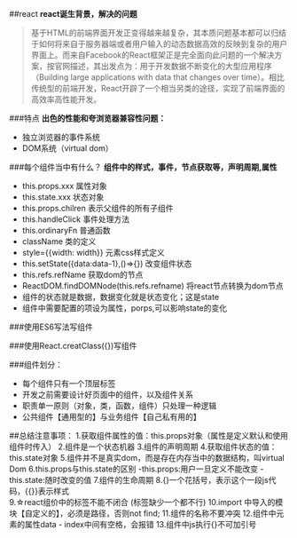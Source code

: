 ##react
**react诞生背景，解决的问题**
>基于HTML的前端界面开发正变得越来越复杂，其本质问题基本都可以归结于如何将来自于服务器端或者用户输入的动态数据高效的反映到复杂的用户界面上。而来自Facebook的React框架正是完全面向此问题的一个解决方案，按官网描述，其出发点为：用于开发数据不断变化的大型应用程序（Building large applications with data that changes over time）。相比传统型的前端开发，React开辟了一个相当另类的途径，实现了前端界面的高效率高性能开发。

###特点
**出色的性能和夸浏览器兼容性问题：**
- 独立浏览器的事件系统
- DOM系统（virtual dom）

###每个组件当中有什么？
**组件中的样式，事件，节点获取等，声明周期,属性**
- this.props.xxx            属性对象  
- this.state.xxx            状态对象
- this.props.chilren        表示父组件的所有子组件
- this.handleClick          事件处理方法
- this.ordinaryFn           普通函数
- className                 类的定义
- style={{width: width}}    元素css样式定义
- this.setState({data:data-1},()=>{})  改变组件状态
- this.refs.refName         获取dom的节点
- ReactDOM.findDOMNode(this.refs.refname)  将react节点转换为dom节点
- 组件的状态就是数据，数据变化就是状态变化；这是state
- 组件中需要配置的项设为属性，porps,可以影响state的变化

###使用ES6写法写组件

###使用React.creatClass({})写组件


###组件划分：
- 每个组件只有一个顶层标签 
- 开发之前需要设计好页面中的组件，以及组件关系
- 职责单一原则（对象，类，函数，组件）只处理一种逻辑
- 公共组件【通用型的】与业务组件【自己私有用的】
  

##总结注意事项：
1.获取组件属性的值：this.props对象（属性是定义默认和使用组件时传入） 
2.组件是一个状态机器 
3.组件的声明周期 
4.获取组件状态的值：this.state对象 
5.组件并不是真实dom，而是存在内存当中的数据结构，叫virtual Dom 
6.this.props与this.state的区别 
  -this.props:用户一旦定义不能改变 
  -this.state:随时改变的值 
7.组件的生命周期 
8.{}一个花括号，表示这个一段js代码，{{}}表示样式  
9.☆react组价中的标签不能不闭合 (标签缺少一个都不行)
10.import 中导入的模块【自定义的】，必须是路径，否则not find; 
11.组件的名称不要冲突 
12.组件中元素的属性data - index中间有空格，会报错 
13.组件中js执行{}不可加引号